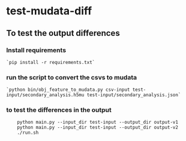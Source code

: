 # test-mudata-diff

## To test the output differences 

### Install requirements
    `pip install -r requirements.txt`

### run the script to convert the csvs to mudata
    `python bin/obj_feature_to_mudata.py csv-input test-input/secondary_analysis.h5mu test-input/secondary_analysis.json`

### to test the differences in the output
```
    python main.py --input_dir test-input --output_dir output-v1
    python main.py --input_dir test-input --output_dir output-v2
    ./run.sh
```